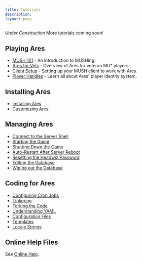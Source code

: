 ```yaml
---
title: Tutorials
description:
layout: page
---
```


*Under Construction*  More tutorials coming soon!

## Playing Ares

* [MUSH 101](/mush-101) - An introduction to MUSHing.
* [Ares for Vets](/ares-for-vets) - Overview of Ares for veteran MU\* players.
* [Client Setup](/clients) - Setting up your MUSH client to work with Ares.
* [Player Handles](/handles) - Learn all about Ares' player identity system.

## Installing Ares

* [Installing Ares](/install-ares)
* [Customizing Ares](/tutorials/customize-ares)

## Managing Ares

* [Connect to the Server Shell](/install-ares/server-shell)
* [Starting the Game](/tutorials/manage/start)
* [Shutting Down the Game](/tutorials/manage/shutdown)
* [Auto-Restart After Server Reboot](/tutorials/manage/restart-after-reboot)
* [Resetting the Headwiz Password](/tutorials/manage/forgot-headwiz-pw)
* [Editing the Database](/tutorials/manage/edit-database)
* [Wiping out the Database](/tutorials/manage/init-db)

## Coding for Ares

* [Configuring Cron Jobs](/tutorials/code/configuring-cron)
* [Tinkering](/tutorials/code/tinker)
* [Forking the Code](/tutorials/code/fork-the-code)
* [Understanding YAML](/tutorials/code/yaml)
* [Configuration Files](/tutorials/code/configuration)
* [Templates](/tutorials/code/templates)
* [Locale Strings](/tutorials/code/locale)

## Online Help Files

See [Online Help](/help).